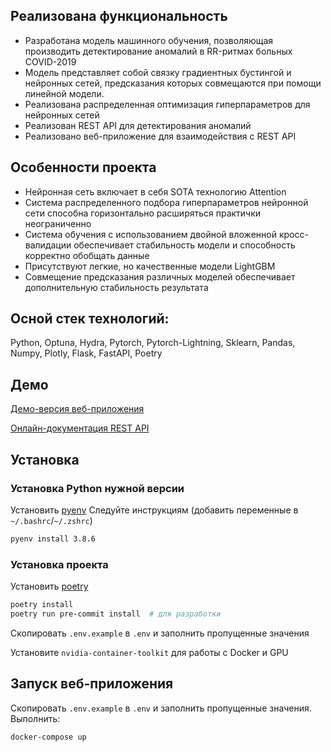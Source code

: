 ## Реализована функциональность
 - Разработана модель машинного обучения, позволяющая производить детектирование аномалий в RR-ритмах больных COVID-2019
 - Модель представляет собой связку градиентных бустингой и нейронных сетей, предсказания которых совмещаются при помощи линейной модели.
 - Реализована распределенная оптимизация гиперпараметров для нейронных сетей
 - Реализован REST API для детектирования аномалий
 - Реализовано веб-приложение для взаимодействия с REST API

## Особенности проекта
 - Нейронная сеть включает в себя SOTA технологию Attention
 - Система распределенного подбора гиперпараметров нейронной сети способна горизонтально расширяться практички неограниченно
 - Система обучения с использованием двойной вложенной кросс-валидации обеспечивает стабильность модели и способность корректно обобщать данные
 - Присутствуют легкие, но качественные модели LightGBM
 - Совмещение предсказания различных моделей обеспечивает дополнительную стабильность результата

## Осной стек технологий:
Python, Optuna, Hydra, Pytorch, Pytorch-Lightning, Sklearn, Pandas, Numpy, Plotly, Flask, FastAPI, Poetry

## Демо
[Демо-версия веб-приложения](http://3.124.206.146/)

[Онлайн-документация REST API](http://3.124.206.146:5000)

## Установка

### Установка Python нужной версии

Установить [pyenv](https://pipenv-fork.readthedocs.io/en/latest/install.html#installing-pipenv)
Следуйте инструкциям (добавить переменные в `~/.bashrc`/`~/.zshrc`)

```bash
pyenv install 3.8.6
```

### Установка проекта
Установить [poetry](https://python-poetry.org/)
```bash
poetry install
poetry run pre-commit install  # для разработки
```
Скопировать `.env.example` в `.env` и заполнить пропущенные значения

Установите `nvidia-container-toolkit` для работы с Docker и GPU

## Запуск веб-приложения
Скопировать `.env.example` в `.env` и заполнить пропущенные значения.
Выполнить:
```bash
docker-compose up
```
